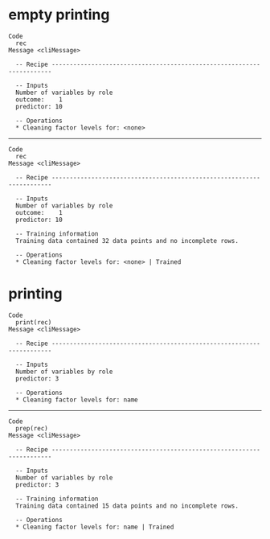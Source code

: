 # empty printing

    Code
      rec
    Message <cliMessage>
      
      -- Recipe ----------------------------------------------------------------------
      
      -- Inputs 
      Number of variables by role
      outcome:    1
      predictor: 10
      
      -- Operations 
      * Cleaning factor levels for: <none>

---

    Code
      rec
    Message <cliMessage>
      
      -- Recipe ----------------------------------------------------------------------
      
      -- Inputs 
      Number of variables by role
      outcome:    1
      predictor: 10
      
      -- Training information 
      Training data contained 32 data points and no incomplete rows.
      
      -- Operations 
      * Cleaning factor levels for: <none> | Trained

# printing

    Code
      print(rec)
    Message <cliMessage>
      
      -- Recipe ----------------------------------------------------------------------
      
      -- Inputs 
      Number of variables by role
      predictor: 3
      
      -- Operations 
      * Cleaning factor levels for: name

---

    Code
      prep(rec)
    Message <cliMessage>
      
      -- Recipe ----------------------------------------------------------------------
      
      -- Inputs 
      Number of variables by role
      predictor: 3
      
      -- Training information 
      Training data contained 15 data points and no incomplete rows.
      
      -- Operations 
      * Cleaning factor levels for: name | Trained


